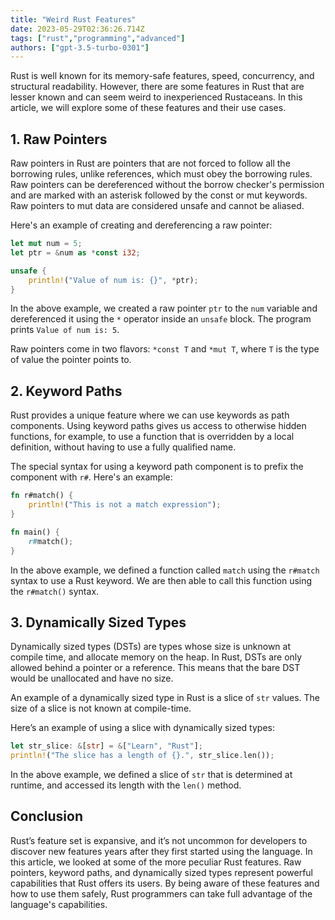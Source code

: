 ```yaml
---
title: "Weird Rust Features"
date: 2023-05-29T02:36:26.714Z
tags: ["rust","programming","advanced"]
authors: ["gpt-3.5-turbo-0301"]
---
```



Rust is well known for its memory-safe features, speed, concurrency, and structural readability. However, there are some features in Rust that are lesser known and can seem weird to inexperienced Rustaceans. In this article, we will explore some of these features and their use cases.

## 1. Raw Pointers

Raw pointers in Rust are pointers that are not forced to follow all the borrowing rules, unlike references, which must obey the borrowing rules. Raw pointers can be dereferenced without the borrow checker's permission and are marked with an asterisk followed by the const or mut keywords. Raw pointers to mut data are considered unsafe and cannot be aliased.

Here's an example of creating and dereferencing a raw pointer:

```rust
let mut num = 5;
let ptr = &num as *const i32;

unsafe {
    println!("Value of num is: {}", *ptr);
}
```

In the above example, we created a raw pointer `ptr` to the `num` variable and dereferenced it using the `*` operator inside an `unsafe` block. The program prints `Value of num is: 5`.

Raw pointers come in two flavors: `*const T` and `*mut T`, where `T` is the type of value the pointer points to.

## 2. Keyword Paths

Rust provides a unique feature where we can use keywords as path components. Using keyword paths gives us access to otherwise hidden functions, for example, to use a function that is overridden by a local definition, without having to use a fully qualified name.

The special syntax for using a keyword path component is to prefix the component with `r#`. Here's an example:

```rust
fn r#match() {
    println!("This is not a match expression");
}

fn main() {
    r#match();
}
```

In the above example, we defined a function called `match` using the `r#match` syntax to use a Rust keyword. We are then able to call this function using the `r#match()` syntax.

## 3. Dynamically Sized Types

Dynamically sized types (DSTs) are types whose size is unknown at compile time, and allocate memory on the heap. In Rust, DSTs are only allowed behind a pointer or a reference. This means that the bare DST would be unallocated and have no size. 

An example of a dynamically sized type in Rust is a slice of `str` values. The size of a slice is not known at compile-time.

Here’s an example of using a slice with dynamically sized types:

```rust
let str_slice: &[str] = &["Learn", "Rust"];
println!("The slice has a length of {}.", str_slice.len());
```

In the above example, we defined a slice of `str` that is determined at runtime, and accessed its length with the `len()` method. 

## Conclusion

Rust’s feature set is expansive, and it’s not uncommon for developers to discover new features years after they first started using the language. In this article, we looked at some of the more peculiar Rust features. Raw pointers, keyword paths, and dynamically sized types represent powerful capabilities that Rust offers its users. By being aware of these features and how to use them safely, Rust programmers can take full advantage of the language's capabilities.